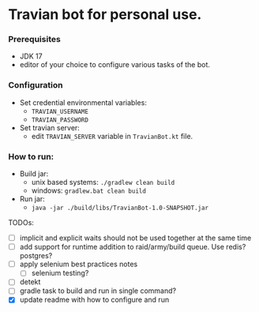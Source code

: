 # Travian bot for personal use.

### Prerequisites

* JDK 17
* editor of your choice to configure various tasks of the bot.

### Configuration

* Set credential environmental variables:
    * `TRAVIAN_USERNAME`
    * `TRAVIAN_PASSWORD`
* Set travian server:
    * edit `TRAVIAN_SERVER` variable in `TravianBot.kt` file.

### How to run:

* Build jar:
  * unix based systems: `./gradlew clean build`
  * windows: `gradlew.bat clean build`
* Run jar:
  * `java -jar ./build/libs/TravianBot-1.0-SNAPSHOT.jar`

TODOs:

* [ ] implicit and explicit waits should not be used together at the same time
* [ ] add support for runtime addition to raid/army/build queue. Use redis? postgres?
* [ ] apply selenium best practices notes
    * [ ] selenium testing?
* [ ] detekt
* [ ] gradle task to build and run in single command?
* [x] update readme with how to configure and run